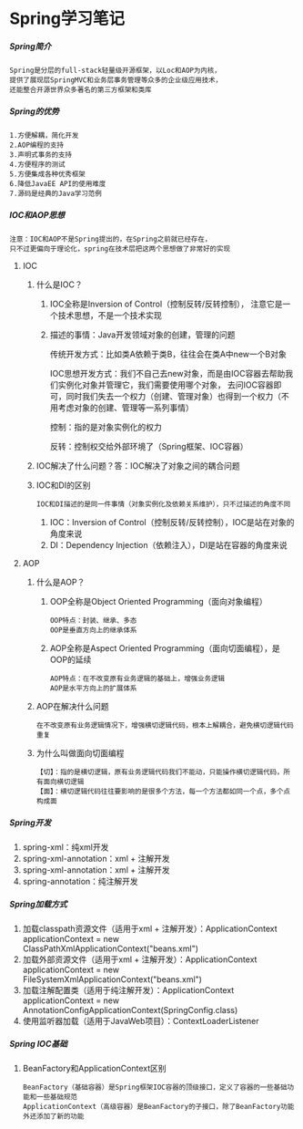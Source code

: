 # Spring学习笔记

##### Spring简介
    Spring是分层的full-stack轻量级开源框架，以Loc和AOP为内核，
    提供了展现层SpringMVC和业务层事务管理等众多的企业级应用技术，
    还能整合开源世界众多著名的第三方框架和类库
    
##### Spring的优势
    1.方便解耦，简化开发
    2.AOP编程的支持
    3.声明式事务的支持
    4.方便程序的测试
    5.方便集成各种优秀框架
    6.降低JavaEE API的使用难度
    7.源码是经典的Java学习范例
    
##### IOC和AOP思想
    注意：IOC和AOP不是Spring提出的，在Spring之前就已经存在，
    只不过更偏向于理论化，spring在技术层把这两个思想做了非常好的实现
    
1. IOC
   1. 什么是IOC？
      1. IOC全称是Inversion of Control（控制反转/反转控制），
          注意它是一个技术思想，不是一个技术实现
      2. 描述的事情：Java开发领域对象的创建，管理的问题
      
         传统开发方式：比如类A依赖于类B，往往会在类A中new一个B对象
         
         IOC思想开发方式：我们不自己去new对象，而是由IOC容器去帮助我们实例化对象并管理它，我们需要使用哪个对象，
              去问IOC容器即可，同时我们失去一个权力（创建、管理对象）也得到一个权力（不用考虑对象的创建、管理等一系列事情）
         
         控制：指的是对象实例化的权力
         
         反转：控制权交给外部环境了（Spring框架、IOC容器）
         
   2. IOC解决了什么问题？答：IOC解决了对象之间的耦合问题
   
   3. IOC和DI的区别
   
          IOC和DI描述的是同一件事情（对象实例化及依赖关系维护），只不过描述的角度不同
      1. IOC：Inversion of Control（控制反转/反转控制），IOC是站在对象的角度来说
      2. DI：Dependency Injection（依赖注入），DI是站在容器的角度来说
      
2. AOP
   1. 什么是AOP？
      1. OOP全称是Object Oriented Programming（面向对象编程）
      
             OOP特点：封装、继承、多态
             OOP是垂直方向上的继承体系
      2. AOP全称是Aspect Oriented Programming（面向切面编程），是OOP的延续
            
             AOP特点：在不改变原有业务逻辑的基础上，增强业务逻辑
             AOP是水平方向上的扩展体系
             
   2. AOP在解决什么问题
   
          在不改变原有业务逻辑情况下，增强横切逻辑代码，根本上解耦合，避免横切逻辑代码重复
          
   3. 为什么叫做面向切面编程
   
          【切】：指的是横切逻辑，原有业务逻辑代码我们不能动，只能操作横切逻辑代码，所有面向横切逻辑
          【面】：横切逻辑代码往往要影响的是很多个方法，每一个方法都如同一个点，多个点构成面
 
##### Spring开发
   1. spring-xml：纯xml开发
   2. spring-xml-annotation：xml + 注解开发
   2. spring-xml-annotation：xml + 注解开发
   3. spring-annotation：纯注解开发
   
##### Spring加载方式
1. 加载classpath资源文件（适用于xml + 注解开发）：ApplicationContext applicationContext = new ClassPathXmlApplicationContext("beans.xml")
2. 加载外部资源文件（适用于xml + 注解开发）：ApplicationContext applicationContext = new FileSystemXmlApplicationContext("beans.xml")
3. 加载注解配置类（适用于纯注解开发）：ApplicationContext applicationContext = new AnnotationConfigApplicationContext(SpringConfig.class)
4. 使用监听器加载（适用于JavaWeb项目）：ContextLoaderListener

##### Spring IOC基础
1. BeanFactory和ApplicationContext区别
      
       BeanFactory（基础容器）是Spring框架IOC容器的顶级接口，定义了容器的一些基础功能和一些基础规范
       ApplicationContext（高级容器）是BeanFactory的子接口，除了BeanFactory功能外还添加了新的功能
